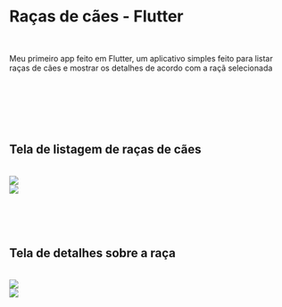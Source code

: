 <h1>Raças de cães - Flutter</h1>
<br>
<p>Meu primeiro app feito em Flutter, um aplicativo simples feito para listar raças de cães e mostrar os detalhes de acordo com a raçã selecionada</p>
<br>

<br><br><br>
<h2>Tela de listagem de raças de cães</h2>
<br>
<img src="prints/01.jpeg">
<br>
<img src="prints/04.jpeg">

<br><br><br>
<h2>Tela de detalhes sobre a raça</h2>
<br>
<img src="prints/02.jpeg">
<br>
<img src="prints/03.jpeg">


